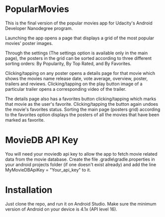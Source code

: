 # PopularMovies

This is the final version of the popular movies app for Udacity's Android Developer Nanodegree program.

Launching the app opens a page that displays a grid of the most popular movies' poster images.

Through the settings (The settings option is available only in the main page), the posters in the grid
can be sorted according to three different sorting orders: By Popularity, By Top Rated, 
and By Favorites.

Clicking/tapping on any poster opens a details page for that movie which shows the movies name
release date, vote average, overview, poster, trailers and reviews.
Clicking/tapping on the play button image of a particular trailer opens a corresponding video
of the trailer.

The details page also has a favorites button clicking/tapping which marks that movie as the
user's favorite. Clicking/tapping the button again undoes the movie's favorites status. Sorting
the main page (posters grid) according to the favorites option displays the posters of all the
movies that have been marked as favorite.

# MovieDB API Key

You will need your moviedb api key to allow the app to fetch movie related data from the movie database. 
Create the file .gradle\gradle.properties in your android projects folder (if one doesn't exist already)
and add the line MyMovieDBApiKey = "Your_api_key" to it.

# Installation

Just clone the repo, and run it on Android Studio. Make sure the minimum version of Android on your device
is 4.1x (API level 16).
